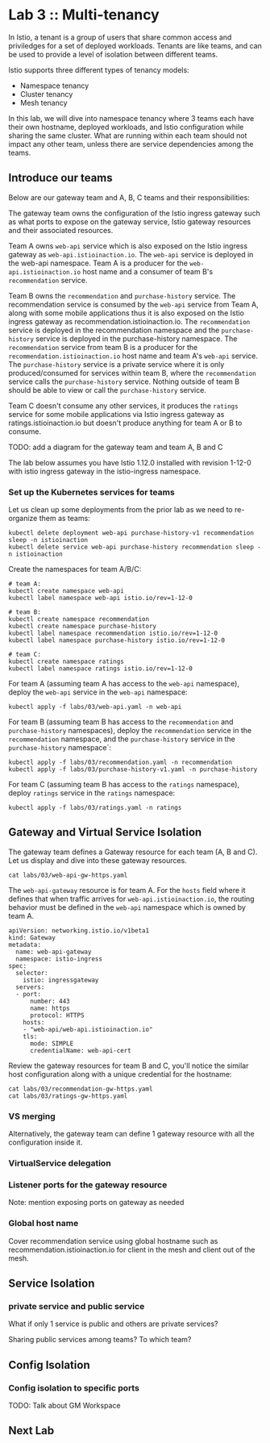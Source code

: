# Lab 3 :: Multi-tenancy

In Istio, a tenant is a group of users that share common access and priviledges for a set of deployed workloads. Tenants are like teams, and can be used to provide a level of isolation between different teams.

Istio supports three different types of tenancy models:
- Namespace tenancy
- Cluster tenancy
- Mesh tenancy

In this lab, we will dive into namespace tenancy where 3 teams each have their own hostname, deployed workloads, and Istio configuration while sharing the same cluster. What are running within each team should not impact any other team, unless there are service dependencies among the teams.

## Introduce our teams

Below are our gateway team and A, B, C teams and their responsibilities:

The gateway team owns the configuration of the Istio ingress gateway such as what ports to expose on the gateway service, Istio gateway resources and their associated resources.

Team A owns `web-api` service which is also exposed on the Istio ingress gateway as `web-api.istioinaction.io`. The `web-api` service is deployed in the web-api namespace. Team A is a producer for the `web-api.istioinaction.io` host name and a consumer of team B's `recommendation` service.

Team B owns the `recommendation` and `purchase-history` service. The recommendation service is consumed by the `web-api` service from Team A, along with some mobile applications thus it is also exposed on the Istio ingress gateway as recommendation.istioinaction.io. The `recommendation` service is deployed in the recommendation namespace and the `purchase-history` service is deployed in the purchase-history namespace. The `recommendation` service from team B is a producer for the `recommendation.istioinaction.io` host name and team A's `web-api` service. The `purchase-history` service is a private service where it is only produced/consumed for services within team B, where the `recommendation` service calls the `purchase-history` service. Nothing outside of team B should be able to view or call the `purchase-history` service.

Team C doesn't consume any other services, it produces the `ratings` service for some mobile applications via Istio ingress gateway as ratings.istioinaction.io but doesn't produce anything for team A or B to consume.


TODO: add a diagram for the gateway team and team A, B and C

The lab below assumes you have Istio 1.12.0 installed with revision 1-12-0 with istio ingress gateway in the istio-ingress namespace.
### Set up the Kubernetes services for teams

Let us clean up some deployments from the prior lab as we need to re-organize them as teams:

```
kubectl delete deployment web-api purchase-history-v1 recommendation sleep -n istioinaction
kubectl delete service web-api purchase-history recommendation sleep -n istioinaction
```

Create the namespaces for team A/B/C:

```
# team A:
kubectl create namespace web-api
kubectl label namespace web-api istio.io/rev=1-12-0

# team B:
kubectl create namespace recommendation
kubectl create namespace purchase-history
kubectl label namespace recommendation istio.io/rev=1-12-0
kubectl label namespace purchase-history istio.io/rev=1-12-0

# team C:
kubectl create namespace ratings
kubectl label namespace ratings istio.io/rev=1-12-0

```

For team A (assuming team A has access to the `web-api` namespace), deploy the `web-api` service in the `web-api` namespace:

```
kubectl apply -f labs/03/web-api.yaml -n web-api
```

For team B (assuming team B has access to the `recommendation` and `purchase-history` namespaces), deploy the `recommendation` service in the `recommendation` namespace, and the `purchase-history` service in the `purchase-history` namespace`:

```
kubectl apply -f labs/03/recommendation.yaml -n recommendation
kubectl apply -f labs/03/purchase-history-v1.yaml -n purchase-history
```

For team C (assuming team B has access to the `ratings` namespace), deploy `ratings` service in the `ratings` namespace:

```
kubectl apply -f labs/03/ratings.yaml -n ratings
```
## Gateway and Virtual Service Isolation

The gateway team defines a Gateway resource for each team (A, B and C). Let us display and dive into these gateway resources.
```
cat labs/03/web-api-gw-https.yaml
```

The `web-api-gateway` resource is for team A. For the `hosts` field where it defines that when traffic arrives for `web-api.istioinaction.io`, the routing behavior must be defined in the `web-api` namespace which is owned by team A.  

```
apiVersion: networking.istio.io/v1beta1
kind: Gateway
metadata:
  name: web-api-gateway
  namespace: istio-ingress
spec:
  selector:
    istio: ingressgateway
  servers:
  - port:
      number: 443
      name: https
      protocol: HTTPS
    hosts:
    - "web-api/web-api.istioinaction.io"
    tls:
      mode: SIMPLE
      credentialName: web-api-cert
```

Review the gateway resources for team B and C, you'll notice the similar host configuration along with a unique credential for the hostname:

```
cat labs/03/recommendation-gw-https.yaml
cat labs/03/ratings-gw-https.yaml
```
### VS merging


Alternatively, the gateway team can define 1 gateway resource with all the configuration inside it.

### VirtualService delegation


### Listener ports for the gateway resource

Note: mention exposing ports on gateway as needed

### Global host name

Cover recommendation service using global hostname such as recommendation.istioinaction.io for client in the mesh and client out of the mesh.

## Service Isolation

### private service and public service

What if only 1 service is public and others are private services?

Sharing public services among teams?  To which team?

## Config Isolation

### Config isolation to specific ports

TODO: Talk about GM Workspace

## Next Lab